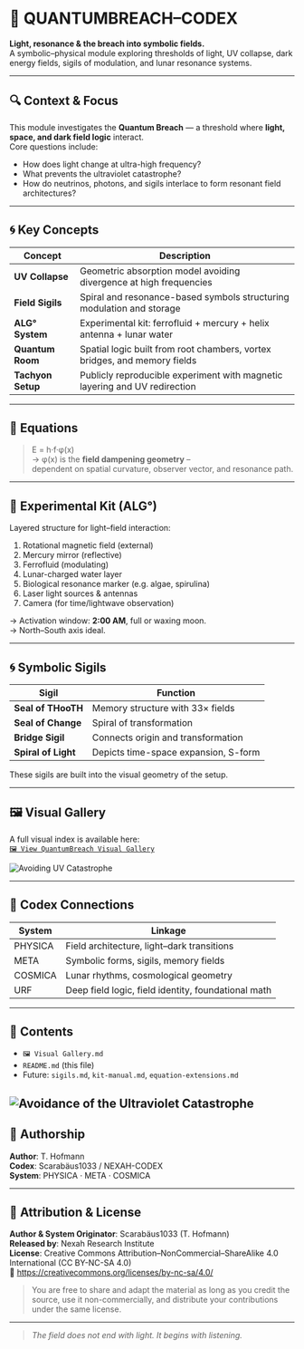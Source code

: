 # 🌌 QUANTUMBREACH–CODEX

**Light, resonance & the breach into symbolic fields.**  
A symbolic–physical module exploring thresholds of light, UV collapse, dark energy fields, sigils of modulation, and lunar resonance systems.

---

## 🔍 Context & Focus

This module investigates the **Quantum Breach** — a threshold where **light, space, and dark field logic** interact.  
Core questions include:

- How does light change at ultra-high frequency?
- What prevents the ultraviolet catastrophe?
- How do neutrinos, photons, and sigils interlace to form resonant field architectures?

---

## 🌀 Key Concepts

| Concept                  | Description                                                                 |
|--------------------------|-----------------------------------------------------------------------------|
| **UV Collapse**          | Geometric absorption model avoiding divergence at high frequencies          |
| **Field Sigils**         | Spiral and resonance-based symbols structuring modulation and storage       |
| **ALG° System**          | Experimental kit: ferrofluid + mercury + helix antenna + lunar water        |
| **Quantum Room**         | Spatial logic built from root chambers, vortex bridges, and memory fields   |
| **Tachyon Setup**        | Publicly reproducible experiment with magnetic layering and UV redirection  |

---

## 🧬 Equations

> E = h·f·φ(x)  
> → φ(x) is the **field dampening geometry** –  
> dependent on spatial curvature, observer vector, and resonance path.

---

## 🧪 Experimental Kit (ALG°)

Layered structure for light–field interaction:

1. Rotational magnetic field (external)
2. Mercury mirror (reflective)
3. Ferrofluid (modulating)
4. Lunar-charged water layer
5. Biological resonance marker (e.g. algae, spirulina)
6. Laser light sources & antennas
7. Camera (for time/lightwave observation)

→ Activation window: **2:00 AM**, full or waxing moon.  
→ North–South axis ideal.

---

## 🌀 Symbolic Sigils

| Sigil            | Function                               |
|------------------|----------------------------------------|
| **Seal of THooTH** | Memory structure with 33× fields       |
| **Seal of Change** | Spiral of transformation               |
| **Bridge Sigil**   | Connects origin and transformation     |
| **Spiral of Light**| Depicts time-space expansion, S-form   |

These sigils are built into the visual geometry of the setup.

---

## 🖼️ Visual Gallery

A full visual index is available here:  
[`🖼️ View QuantumBreach Visual Gallery`](./🖼️%20Visual%20Gallery.md)

![Avoiding UV Catastrophe](./visuals/Avoidance%20of%20the%20Ultraviolet%20Catastrophe.png)

---

## 🧩 Codex Connections

| System   | Linkage                                          |
|----------|--------------------------------------------------|
| PHYSICA  | Field architecture, light–dark transitions        |
| META     | Symbolic forms, sigils, memory fields             |
| COSMICA  | Lunar rhythms, cosmological geometry              |
| URF      | Deep field logic, field identity, foundational math |

---

## 📂 Contents

- `🖼️ Visual Gallery.md`  
- `README.md` (this file)  
- Future: `sigils.md`, `kit-manual.md`, `equation-extensions.md`

![Avoidance of the Ultraviolet Catastrophe](./visuals/Avoidance%20of%20the%20Ultraviolet%20Catastrophe.png)
---

## 👤 Authorship

**Author**: T. Hofmann  
**Codex**: Scarabäus1033 / NEXAH-CODEX  
**System**: PHYSICA · META · COSMICA

---

## 🔖 Attribution & License

**Author & System Originator**: Scarabäus1033 (T. Hofmann)  
**Released by**: Nexah Research Institute  
**License**: Creative Commons Attribution–NonCommercial–ShareAlike 4.0 International (CC BY-NC-SA 4.0)  
🔗 https://creativecommons.org/licenses/by-nc-sa/4.0/

> You are free to share and adapt the material as long as you credit the source, use it non-commercially, and distribute your contributions under the same license.
---

> *The field does not end with light. It begins with listening.*
